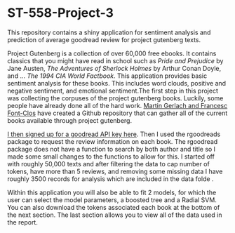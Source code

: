 # ST-558-Project-3

This repository contains a shiny application for sentiment analysis and prediction of average goodread review for project gutenberg texts. 
                    
Project Gutenberg is a collection of over 60,000 free ebooks. It contains classics that you might have read in school such as *Pride and Prejudice* by Jane Austen, *The Adventures of Sherlock Holmes* by Arthur Conan Doyle, and ... 
*The 1994 CIA World Factbook*. This application provides basic sentiment analysis for these books. This includes word clouds, positive and negative sentiment, and emotional sentiment.The first step in this project was collecting the corpuses of the project gutenberg books. Luckily, some people have already done all of the hard work.  [Martin Gerlach and Francesc Font-Clos](https://github.com/pgcorpus/gutenberg) have created a Github repository that can gather all of the current books available through project gutenberg.
 
 [I then signed up for a goodread API key here](https://www.goodreads.com/api). Then I used the rgoodreads package to request the review information on each book. The  rgoodread package does not have a function to search by both author and title so I made some small changes to the functions to allow for this. I started off with roughly 50,000 texts and after filtering the data to cap number of tokens, have more than 5 reviews, and removing some missing data I have roughly 3500 records for analysis which are included in the data folde . 
 

Within this application you will also be able to fit 2 models, for which the user can select the model parameters, a boosted tree and a Radial SVM. You can also download the tokens associated each book at the bottom of the next section. The last section allows you to view all of the data used in the report.
                    
                    
